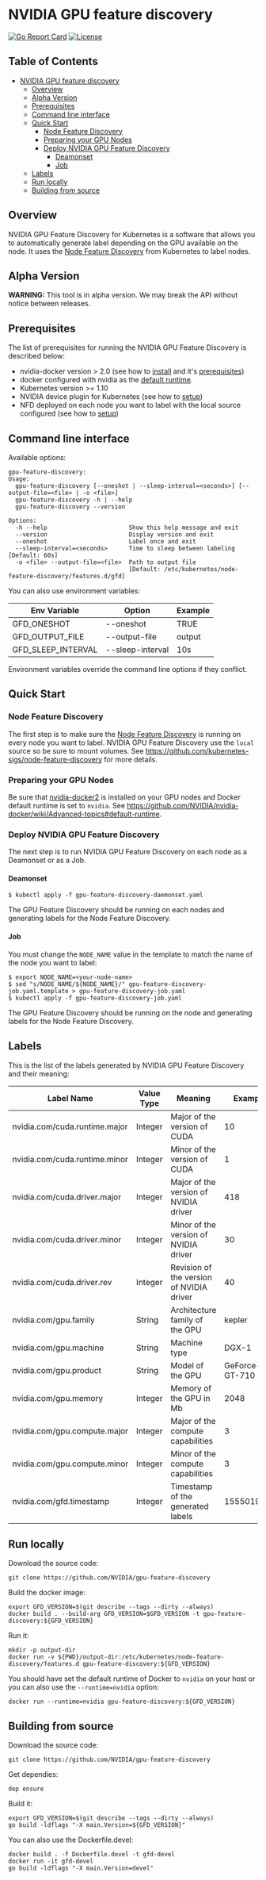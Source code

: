 # NVIDIA GPU feature discovery

[![Go Report Card](https://goreportcard.com/badge/github.com/NVIDIA/gpu-feature-discovery)](https://goreportcard.com/report/github.com/NVIDIA/gpu-feature-discovery)
[![License](https://img.shields.io/badge/License-Apache%202.0-blue.svg)](https://opensource.org/licenses/Apache-2.0)

## Table of Contents

- [NVIDIA GPU feature discovery](#nvidia-gpu-feature-discovery)
  * [Overview](#overview)
  * [Alpha Version](#alpha-version)
  * [Prerequisites](#prerequisites)
  * [Command line interface](#command-line-interface)
  * [Quick Start](#quick-start)
    + [Node Feature Discovery](#node-feature-discovery)
    + [Preparing your GPU Nodes](#preparing-your-gpu-nodes)
    + [Deploy NVIDIA GPU Feature Discovery](#deploy-nvidia-gpu-feature-discovery)
      - [Deamonset](#deamonset)
      - [Job](#job)
  * [Labels](#labels)
  * [Run locally](#run-locally)
  * [Building from source](#building-from-source)

## Overview

NVIDIA GPU Feature Discovery for Kubernetes is a software that allows you to
automatically generate label depending on the GPU available on the node. It uses
the [Node Feature Discovery](https://github.com/kubernetes-sigs/node-feature-discovery)
from Kubernetes to label nodes.

## Alpha Version

**WARNING:** This tool is in alpha version. We may break the API without notice
between releases.

## Prerequisites

The list of prerequisites for running the NVIDIA GPU Feature Discovery is
described below:
* nvidia-docker version > 2.0 (see how to [install](https://github.com/NVIDIA/nvidia-docker)
and it's [prerequisites](https://github.com/nvidia/nvidia-docker/wiki/Installation-\(version-2.0\)#prerequisites))
* docker configured with nvidia as the [default runtime](https://github.com/NVIDIA/nvidia-docker/wiki/Advanced-topics#default-runtime).
* Kubernetes version >= 1.10
* NVIDIA device plugin for Kubernetes (see how to [setup](https://github.com/NVIDIA/k8s-device-plugin))
* NFD deployed on each node you want to label with the local source configured (see how to [setup](https://github.com/kubernetes-sigs/node-feature-discovery))

## Command line interface

Available options:
```
gpu-feature-discovery:
Usage:
  gpu-feature-discovery [--oneshot | --sleep-interval=<seconds>] [--output-file=<file> | -o <file>]
  gpu-feature-discovery -h | --help
  gpu-feature-discovery --version

Options:
  -h --help                       Show this help message and exit
  --version                       Display version and exit
  --oneshot                       Label once and exit
  --sleep-interval=<seconds>      Time to sleep between labeling [Default: 60s]
  -o <file> --output-file=<file>  Path to output file
                                  [Default: /etc/kubernetes/node-feature-discovery/features.d/gfd]
```

You can also use environment variables:

| Env Variable       | Option           | Example |
| ------------------ | ---------------- | ------- |
| GFD_ONESHOT        | --oneshot        | TRUE    |
| GFD_OUTPUT_FILE    | --output-file    | output  |
| GFD_SLEEP_INTERVAL | --sleep-interval | 10s     |

Environment variables override the command line options if they conflict.

## Quick Start

### Node Feature Discovery

The first step is to make sure the [Node Feature Discovery](https://github.com/kubernetes-sigs/node-feature-discovery)
is running on every node you want to label. NVIDIA GPU Feature Discovery use
the `local` source so be sure to mount volumes. See
https://github.com/kubernetes-sigs/node-feature-discovery for more details.

### Preparing your GPU Nodes

Be sure that [nvidia-docker2](https://github.com/NVIDIA/nvidia-docker) is
installed on your GPU nodes and Docker default runtime is set to `nvidia`. See
https://github.com/NVIDIA/nvidia-docker/wiki/Advanced-topics#default-runtime.

### Deploy NVIDIA GPU Feature Discovery

The next step is to run NVIDIA GPU Feature Discovery on each node as a Deamonset
or as a Job.

#### Deamonset

```shell
$ kubectl apply -f gpu-feature-discovery-daemonset.yaml
```

The GPU Feature Discovery should be running on each nodes and generating labels
for the Node Feature Discovery.

#### Job

You must change the `NODE_NAME` value in the template to match the name of the
node you want to label:

```shell
$ export NODE_NAME=<your-node-name>
$ sed "s/NODE_NAME/${NODE_NAME}/" gpu-feature-discovery-job.yaml.template > gpu-feature-discovery-job.yaml
$ kubectl apply -f gpu-feature-discovery-job.yaml
```

The GPU Feature Discovery should be running on the node and generating labels
for the Node Feature Discovery.

## Labels

This is the list of the labels generated by NVIDIA GPU Feature Discovery and
their meaning:

| Label Name                     | Value Type | Meaning                                  | Example        |
| -------------------------------| ---------- | ---------------------------------------- | -------------- |
| nvidia.com/cuda.runtime.major  | Integer    | Major of the version of CUDA             | 10             |
| nvidia.com/cuda.runtime.minor  | Integer    | Minor of the version of CUDA             | 1              |
| nvidia.com/cuda.driver.major   | Integer    | Major of the version of NVIDIA driver    | 418            |
| nvidia.com/cuda.driver.minor   | Integer    | Minor of the version of NVIDIA driver    | 30             |
| nvidia.com/cuda.driver.rev     | Integer    | Revision of the version of NVIDIA driver | 40             |
| nvidia.com/gpu.family          | String     | Architecture family of the GPU           | kepler         |
| nvidia.com/gpu.machine         | String     | Machine type                             | DGX-1          |
| nvidia.com/gpu.product         | String     | Model of the GPU                         | GeForce-GT-710 |
| nvidia.com/gpu.memory          | Integer    | Memory of the GPU in Mb                  | 2048           |
| nvidia.com/gpu.compute.major   | Integer    | Major of the compute capabilities        | 3              |
| nvidia.com/gpu.compute.minor   | Integer    | Minor of the compute capabilities        | 3              |
| nvidia.com/gfd.timestamp       | Integer    | Timestamp of the generated labels        | 1555019244     |

## Run locally

Download the source code:
```shell
git clone https://github.com/NVIDIA/gpu-feature-discovery
```

Build the docker image:
```
export GFD_VERSION=$(git describe --tags --dirty --always)
docker build . --build-arg GFD_VERSION=$GFD_VERSION -t gpu-feature-discovery:${GFD_VERSION}
```

Run it:
```
mkdir -p output-dir
docker run -v ${PWD}/output-dir:/etc/kubernetes/node-feature-discovery/features.d gpu-feature-discovery:${GFD_VERSION}
```

You should have set the default runtime of Docker to `nvidia` on your host or
you can also use the `--runtime=nvidia` option:
```
docker run --runtime=nvidia gpu-feature-discovery:${GFD_VERSION}
```

## Building from source

Download the source code:
```shell
git clone https://github.com/NVIDIA/gpu-feature-discovery
```

Get dependies:
```shell
dep ensure
```

Build it:
```
export GFD_VERSION=$(git describe --tags --dirty --always)
go build -ldflags "-X main.Version=${GFD_VERSION}"
```

You can also use the Dockerfile.devel:
```
docker build . -f Dockerfile.devel -t gfd-devel
docker run -it gfd-devel
go build -ldflags "-X main.Version=devel"
```
